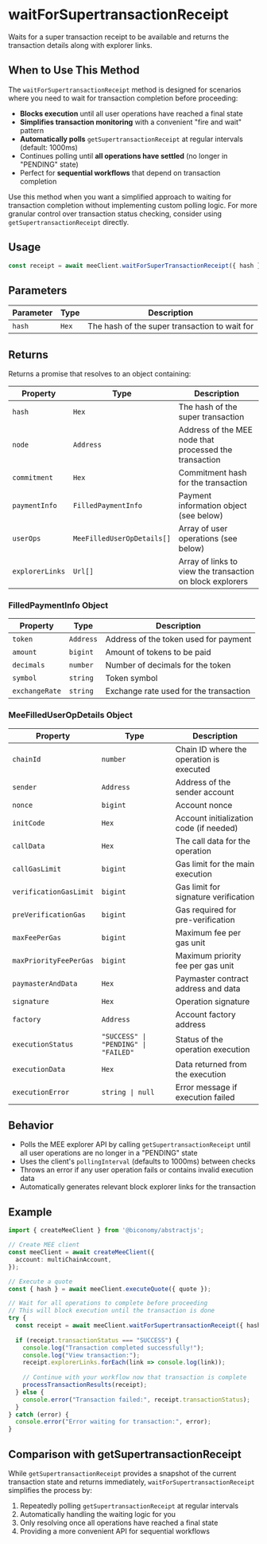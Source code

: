 # waitForSupertransactionReceipt

Waits for a super transaction receipt to be available and returns the transaction details along with explorer links.

## When to Use This Method

The `waitForSupertransactionReceipt` method is designed for scenarios where you need to wait for transaction completion before proceeding:

- **Blocks execution** until all user operations have reached a final state
- **Simplifies transaction monitoring** with a convenient "fire and wait" pattern
- **Automatically polls** `getSupertransactionReceipt` at regular intervals (default: 1000ms)
- Continues polling until **all operations have settled** (no longer in "PENDING" state)
- Perfect for **sequential workflows** that depend on transaction completion

Use this method when you want a simplified approach to waiting for transaction completion without implementing custom polling logic. For more granular control over transaction status checking, consider using `getSupertransactionReceipt` directly.

## Usage

```typescript
const receipt = await meeClient.waitForSuperTransactionReceipt({ hash });
```

## Parameters

| Parameter | Type | Description |
| --------- | ---- | ----------- |
| `hash` | `Hex` | The hash of the super transaction to wait for |

## Returns

Returns a promise that resolves to an object containing:

| Property | Type | Description |
| -------- | ---- | ----------- |
| `hash` | `Hex` | The hash of the super transaction |
| `node` | `Address` | Address of the MEE node that processed the transaction |
| `commitment` | `Hex` | Commitment hash for the transaction |
| `paymentInfo` | `FilledPaymentInfo` | Payment information object (see below) |
| `userOps` | `MeeFilledUserOpDetails[]` | Array of user operations (see below) |
| `explorerLinks` | `Url[]` | Array of links to view the transaction on block explorers |

### FilledPaymentInfo Object

| Property | Type | Description |
| -------- | ---- | ----------- |
| `token` | `Address` | Address of the token used for payment |
| `amount` | `bigint` | Amount of tokens to be paid |
| `decimals` | `number` | Number of decimals for the token |
| `symbol` | `string` | Token symbol |
| `exchangeRate` | `string` | Exchange rate used for the transaction |

### MeeFilledUserOpDetails Object

| Property | Type | Description |
| -------- | ---- | ----------- |
| `chainId` | `number` | Chain ID where the operation is executed |
| `sender` | `Address` | Address of the sender account |
| `nonce` | `bigint` | Account nonce |
| `initCode` | `Hex` | Account initialization code (if needed) |
| `callData` | `Hex` | The call data for the operation |
| `callGasLimit` | `bigint` | Gas limit for the main execution |
| `verificationGasLimit` | `bigint` | Gas limit for signature verification |
| `preVerificationGas` | `bigint` | Gas required for pre-verification |
| `maxFeePerGas` | `bigint` | Maximum fee per gas unit |
| `maxPriorityFeePerGas` | `bigint` | Maximum priority fee per gas unit |
| `paymasterAndData` | `Hex` | Paymaster contract address and data |
| `signature` | `Hex` | Operation signature |
| `factory` | `Address` | Account factory address |
| `executionStatus` | `"SUCCESS" \| "PENDING" \| "FAILED"` | Status of the operation execution |
| `executionData` | `Hex` | Data returned from the execution |
| `executionError` | `string \| null` | Error message if execution failed |

## Behavior

- Polls the MEE explorer API by calling `getSupertransactionReceipt` until all user operations are no longer in a "PENDING" state
- Uses the client's `pollingInterval` (defaults to 1000ms) between checks
- Throws an error if any user operation fails or contains invalid execution data
- Automatically generates relevant block explorer links for the transaction

## Example

```typescript
import { createMeeClient } from '@biconomy/abstractjs';

// Create MEE client
const meeClient = await createMeeClient({
  account: multiChainAccount,
});

// Execute a quote
const { hash } = await meeClient.executeQuote({ quote });

// Wait for all operations to complete before proceeding
// This will block execution until the transaction is done
try {
  const receipt = await meeClient.waitForSupertransactionReceipt({ hash });
  
  if (receipt.transactionStatus === "SUCCESS") {
    console.log("Transaction completed successfully!");
    console.log("View transaction:");
    receipt.explorerLinks.forEach(link => console.log(link));
    
    // Continue with your workflow now that transaction is complete
    processTransactionResults(receipt);
  } else {
    console.error("Transaction failed:", receipt.transactionStatus);
  }
} catch (error) {
  console.error("Error waiting for transaction:", error);
}
```

## Comparison with getSupertransactionReceipt

While `getSupertransactionReceipt` provides a snapshot of the current transaction state and returns immediately, `waitForSupertransactionReceipt` simplifies the process by:

1. Repeatedly polling `getSupertransactionReceipt` at regular intervals
2. Automatically handling the waiting logic for you
3. Only resolving once all operations have reached a final state
4. Providing a more convenient API for sequential workflows